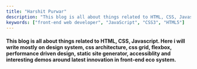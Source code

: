 ```yaml
---
title: "Harshit Purwar"
description: "This blog is all about things related to HTML, CSS, Javascript."
keywords: ["front-end web developer", "JavaScript", "CSS3", "HTML5"]
---
```

<h4>This blog is all about things related to HTML, CSS, Javascript. Here i will write mostly on design system, css architecture, css grid, flexbox, performance driven design, static site generator, accessiblity and interesting demos around latest innovation in front-end eco system.</h4>

